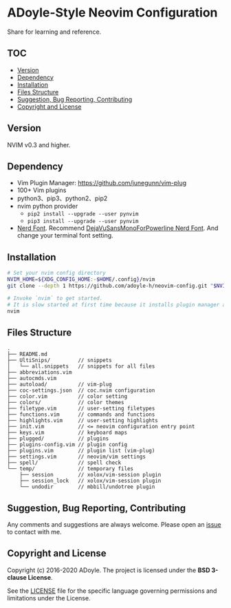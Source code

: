 # ADoyle-Style Neovim Configuration

Share for learning and reference.

## TOC

<!-- MarkdownTOC GFM -->

- [Version](#version)
- [Dependency](#dependency)
- [Installation](#installation)
- [Files Structure](#files-structure)
- [Suggestion, Bug Reporting, Contributing](#suggestion-bug-reporting-contributing)
- [Copyright and License](#copyright-and-license)

<!-- /MarkdownTOC -->

## Version

NVIM v0.3 and higher.

## Dependency

- Vim Plugin Manager: https://github.com/junegunn/vim-plug
- 100+ Vim plugins
- python3、pip3、python2、pip2
- nvim python provider
  - `pip2 install --upgrade --user pynvim`
  - `pip3 install --upgrade --user pynvim`
- [Nerd Font][]. Recommend [DejaVuSansMonoForPowerline Nerd Font][font]. And change your terminal font setting.

## Installation

```sh
# Set your nvim config directory
NVIM_HOME=${XDG_CONFIG_HOME:-$HOME/.config}/nvim
git clone --depth 1 https://github.com/adoyle-h/neovim-config.git "$NVIM_HOME"

# Invoke `nvim` to get started.
# It is slow started at first time because it installs plugin manager and plugins automatically. Please be patient.
nvim
```

## Files Structure

```
.
├── README.md
├── UltiSnips/         // snippets
│   └── all.snippets   // snippets for all files
├── abbreviations.vim
├── autocmds.vim
├── autoload/          // vim-plug
├── coc-settings.json  // coc.nvim configuration
├── color.vim          // color setting
├── colors/            // color themes
├── filetype.vim       // user-setting filetypes
├── functions.vim      // commands and functions
├── highlights.vim     // user-setting highlights
├── init.vim           // <= neovim configuration entry point
├── keys.vim           // keyboard maps
├── plugged/           // plugins
├── plugins-config.vim // plugin config
├── plugins.vim        // plugin list (vim-plug)
├── settings.vim       // neovim/vim settings
├── spell/             // spell check
└── temp/              // temporary files
    ├── session        // xolox/vim-session plugin
    ├── session_lock   // xolox/vim-session plugin
    └── undodir        // mbbill/undotree plugin
```

## Suggestion, Bug Reporting, Contributing

Any comments and suggestions are always welcome. Please open an [issue][] to contact with me.

## Copyright and License

Copyright (c) 2016-2020 ADoyle. The project is licensed under the **BSD 3-clause License**.

See the [LICENSE][] file for the specific language governing permissions and limitations under the License.


<!-- links -->

[issue]: https://github.com/adoyle-h/neovim-config/issues
[LICENSE]: ./LICENSE
[font]: https://github.com/ryanoasis/nerd-fonts/tree/master/patched-fonts/DejaVuSansMono
[Nerd Font]: https://github.com/ryanoasis/nerd-fonts
